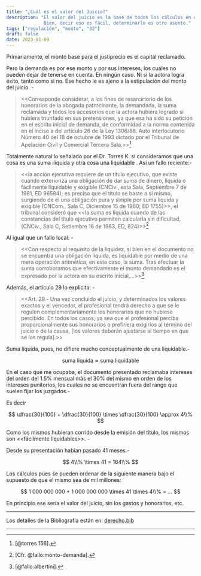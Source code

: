 ```yaml
---
title: "¿Cuál es el valor del Juicio?"
description: "El valor del juicio es la base de todos los cálculos en una regulación.
              Bien, decir eso es fácil, determinarlo es otro asunto."
tags: ["regulación", "monto", "32"]
draft: false
date: 2023-01-09
---
```


Primariamente, el monto base para el justiprecio es el capital reclamado.

Pero la demanda es por ese monto y por sus intereses, los cuáles no
pueden dejar de tenerse en cuenta. En ningún caso. Ni si la actora logra
éxito, tanto como si no. Ese hecho le es ajeno a la estipulación del monto del juicio. -

> \<\<Corresponde considerar, a los fines de resarcirtorio de los
> honorarios de la abogada patrocinante, la demandada, la suma reclamada
> y todos los accesorios que la actora hubiera logrado si hubiera
> triunfado en sus pretensiones, ya que esa ha sido su petición en el
> escrito inicial de demanda, de conformidad a la norma contenida en el
> inciso a del artículo 26 de la Ley 1306/88. Auto interlocutorio Número
> 40 del 18 de octubre de 1993 dictado por el Tribunal de Apelación
> Civil y Comercial Tercera Sala.\>\>[^1]

Totalmente natural lo señalado por el Dr. Torres K. si consideramos que
una cosa es una suma ilíquida y otra cosa una liquidable . Así un fallo
reciente:-

> \<\<la acción ejecutiva requiere de un título ejecutivo, que existe
> cuando exterioriza una obligación de dar suma de dinero, liquida o
> fácilmente liquidable y exigible (CNCiv., esta Sala, Septiembre 7 de
> 1981, ED 96584); es preciso que el título se baste a sí mismo,
> surgiendo de él una obligación pura y simple por suma líquida y
> exigible (CNCom., Sala C, Diciembre 15 de 1960; ED 1755)\>\>, el
> tribunal consideró que \<\<la suma es líquida cuando de las
> constancias del título ejecutivo permiten calcularla sin dificultad,
> (CNCiv., Sala C, Setiembre 16 de 1963, ED, 824)\>\>[^2]

Al igual que un fallo local: -

> \<\<Con respecto al requisito de la liquidez, si bien en el documento
> no se encuentra una obligación liquida, es liquidable por medio de una
> mera operación aritmética, en este caso, la suma. Tras efectuar la
> suma corroboramos que efectivamente el monto demandado es el expresado
> por la actora en su escrito inicial,...\>\>[^3]

Además, el artículo 29 lo explicita: -

> \<\<Art. 29.- Una vez concluido el juicio, y determinados los valores
> exactos y el vencedor, el profesional tendrá derecho a que se le
> regulen complementariamente los honorarios que no hubiese percibido.
> En todos los casos, ya sea que el profesional perciba
> proporcionalmente sus honorarios o prefiriera exigirlos al término del
> juicio o de la causa, [los valores deberán ajustarse al tiempo en que
> se los regula].\>\>

Suma líquida, pues, no difiere mucho conceptualmente de una
liquidable.-

$$
\mbox{suma líquida} \approx \mbox{suma liquidable}
$$

En el caso que me ocupaba, el documento presentado reclamaba intereses del
orden del 1.5% mensual más el 30% del mismo en orden de los intereses
punitorios, los cuales no se encuentran fuera del rango que suelen fijar
los juzgados.-

Es decir

$$
\dfrac{30}{100} + \dfrac{30}{100} \times \dfrac{30}{100}  \approx 4\\%
$$

Como los mismos hubieran corrido desde la emisión del título, los mismos
son \<\<fácilmente liquidables\>\>. -

Desde su presentación habían pasado 41 meses.-

$$
4\\% \times 41 = 164\\%
$$

Los cálculos pues se pueden ordenar de la siguiente manera bajo el supuesto de que el mismo sea de mil millones:

$$
1 000 000 000 + 1 000 000 000 \times 41  \times 4\\% = ...
$$

En principio ese sería el valor del juicio, sin los gastos y honorarios,
etc.

---


[^1]: [@torres 156].

[^2]: [Cfr. @fallo:monto-demanda].

[^3]: [@fallo:albertini].

[^4]: Cfr. Artículo 32 de la Ley Nº 1376 «Arancel de Honorarios de
    Abogados y Procuradores»

[^5]: [@ross 129].

[^6]: [@paciello1990].

[^7]: [@torres 203].

[^8]: [Cfr. @casco2 10].

[^9]: [@torres 156].

Los detalles de la Bibliografía están en: [derecho.bib](https://bafkreifcdukgode5jwmgqvesjvovtrqfkf2ondculuxmnj7deoqlkubjwm.ipfs.nftstorage.link/)



















------
